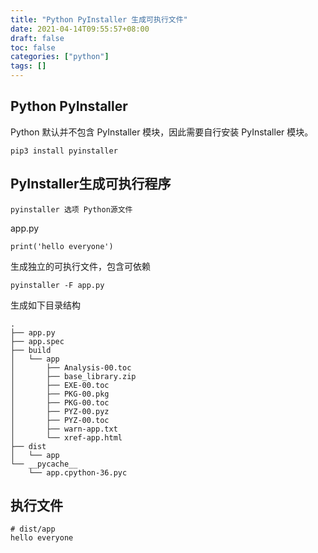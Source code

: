```yaml
---
title: "Python PyInstaller 生成可执行文件"
date: 2021-04-14T09:55:57+08:00
draft: false
toc: false
categories: ["python"]
tags: []
---
```


## Python PyInstaller

Python 默认并不包含 PyInstaller 模块，因此需要自行安装 PyInstaller 模块。

```
pip3 install pyinstaller
```

## PyInstaller生成可执行程序

```
pyinstaller 选项 Python源文件
```

app.py
```
print('hello everyone')
```

生成独立的可执行文件，包含可依赖
```
pyinstaller -F app.py
```

生成如下目录结构
```
.
├── app.py
├── app.spec
├── build
│   └── app
│       ├── Analysis-00.toc
│       ├── base_library.zip
│       ├── EXE-00.toc
│       ├── PKG-00.pkg
│       ├── PKG-00.toc
│       ├── PYZ-00.pyz
│       ├── PYZ-00.toc
│       ├── warn-app.txt
│       └── xref-app.html
├── dist
│   └── app
└── __pycache__
    └── app.cpython-36.pyc

```

## 执行文件
```
# dist/app 
hello everyone
```
